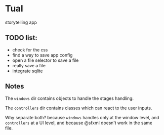 # Tual
storytelling app

## TODO list:

* check for the css
* find a way to save app config
* open a file selector to save a file
* really save a file
* integrate sqlite

## Notes

The  `windows` dir contains objects to handle the stages handling.

The `controllers` dir contains classes which can react to the user inputs.

Why separate both? because `windows` handles only at the window level,
and `controllers` at a UI level, and because @sfxml doesn't work in the
same file.
